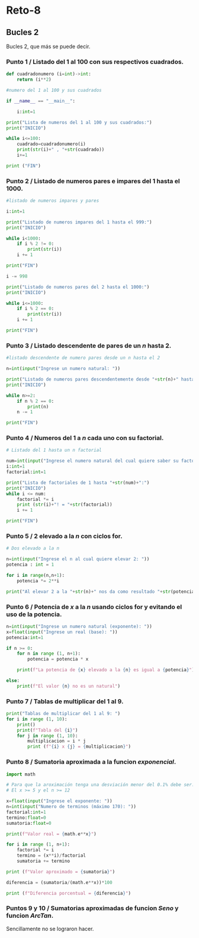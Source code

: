 # Reto-8
## Bucles 2
Bucles 2, que más se puede decir.

### Punto 1 / Listado del 1 al 100 con sus respectivos cuadrados.
```py
def cuadradonumero (i=int)->int:
    return (i**2)

#numero del 1 al 100 y sus cuadrados

if __name__ == "__main__":

    i:int=1

print("Lista de numeros del 1 al 100 y sus cuadrados:")
print("INICIO")

while i<=100:
    cuadrado=cuadradonumero(i)
    print(str(i)+" , "+str(cuadrado))
    i+=1

print ("FIN")
```

### Punto 2 / Listado de numeros pares e impares del 1 hasta el 1000.
```py
#listado de numeros impares y pares

i:int=1

print("Listado de numeros impares del 1 hasta el 999:")
print("INICIO")

while i<1000:
    if i % 2 != 0:
        print(str(i))
    i += 1

print("FIN")

i -= 998

print("Listado de numeros pares del 2 hasta el 1000:")
print("INICIO")

while i<=1000:
    if i % 2 == 0:
        print(str(i))
    i += 1

print("FIN")
```

### Punto 3 / Listado descendente de pares de un *n* hasta 2.
```py
#listado descendente de numero pares desde un n hasta el 2

n=int(input("Ingrese un numero natural: "))

print("Listado de numeros pares descendentemente desde "+str(n)+" hasta 2:")
print("INICIO")

while n>=2:
    if n % 2 == 0:
        print(n)
    n -= 1

print("FIN")
```

### Punto 4 / Numeros del 1 a *n* cada uno con su factorial.
```py
# Listado del 1 hasta un n factorial

num=int(input("Ingrese el numero natural del cual quiere saber su factorial: "))
i:int=1
factorial:int=1

print("Lista de factoriales de 1 hasta "+str(num)+":")
print("INICIO")
while i <= num:
    factorial *= i
    print (str(i)+"! = "+str(factorial))
    i += 1

print("FIN")
```

### Punto 5 / 2 elevado a la *n* con ciclos for.
```py
# Dos elevado a la n

n=int(input("Ingrese el n al cual quiere elevar 2: "))
potencia : int = 1

for i in range(n,n+1):
    potencia *= 2**i

print("Al elevar 2 a la "+str(n)+" nos da como resultado "+str(potencia))
```

### Punto 6 / Potencia de *x* a la *n* usando ciclos for y evitando el uso de la potencia.
```py
n=int(input("Ingrese un numero natural (exponente): "))
x=float(input("Ingrese un real (base): "))
potencia:int=1

if n >= 0:
    for n in range (1, n+1):
        potencia = potencia * x

    print(f"La potencia de {x} elevado a la {n} es igual a {potencia}")

else:
    print(f"El valor {n} no es un natural")
```

### Punto 7 / Tablas de multiplicar del 1 al 9.
```py
print("Tablas de multiplicar del 1 al 9: ")
for i in range (1, 10):
    print()
    print(f"Tabla del {i}")
    for j in range (1, 10):
        multiplicacion = i * j
        print (f"{i} x {j} = {multiplicacion}")
```

### Punto 8 / Sumatoria aproximada a la funcion *exponencial*.
```py
import math

# Para que la aroximación tenga una desviación menor del 0.1% debe ser:
# El x >= 5 y el n >= 12

x=float(input("Ingrese el exponente: "))
n=int(input("Numero de terminos (máximo 170): "))
factorial:int=1
termino:float=0
sumatoria:float=0

print(f"Valor real = {math.e**x}")

for i in range (1, n+1):
    factorial *= i
    termino = (x**i)/factorial
    sumatoria += termino

print (f"Valor aproximado = {sumatoria}")

diferencia = (sumatoria/(math.e**x))*100

print (f"Diferencia porcentual = {diferencia}")
```

### Puntos 9 y 10 / Sumatorias aproximadas de funcion *Seno* y funcion *ArcTan*.
Sencillamente no se lograron hacer.
